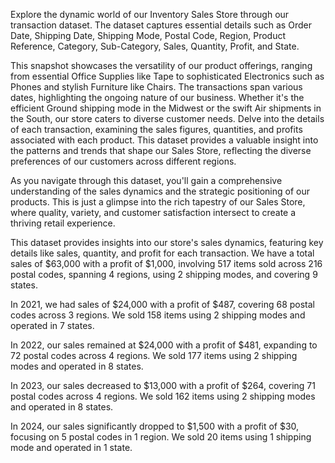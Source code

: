 Explore the dynamic world of our Inventory Sales Store through our transaction dataset. The dataset captures essential details such as Order Date, Shipping Date, Shipping Mode, Postal Code, Region, Product Reference, Category, Sub-Category, Sales, Quantity, Profit, and State.

This snapshot showcases the versatility of our product offerings, ranging from essential Office Supplies like Tape to sophisticated Electronics such as Phones and stylish Furniture like Chairs. The transactions span various dates, highlighting the ongoing nature of our business. Whether it's the efficient Ground shipping mode in the Midwest or the swift Air shipments in the South, our store caters to diverse customer needs. Delve into the details of each transaction, examining the sales figures, quantities, and profits associated with each product. This dataset provides a valuable insight into the patterns and trends that shape our Sales Store, reflecting the diverse preferences of our customers across different regions.

As you navigate through this dataset, you'll gain a comprehensive understanding of the sales dynamics and the strategic positioning of our products. This is just a glimpse into the rich tapestry of our Sales Store, where quality, variety, and customer satisfaction intersect to create a thriving retail experience.

This dataset provides insights into our store's sales dynamics, featuring key details like sales, quantity, and profit for each transaction. We have a total sales of $63,000 with a profit of $1,000, involving 517 items sold across 216 postal codes, spanning 4 regions, using 2 shipping modes, and covering 9 states.

In 2021, we had sales of $24,000 with a profit of $487, covering 68 postal codes across 3 regions. We sold 158 items using 2 shipping modes and operated in 7 states.

In 2022, our sales remained at $24,000 with a profit of $481, expanding to 72 postal codes across 4 regions. We sold 177 items using 2 shipping modes and operated in 8 states.

In 2023, our sales decreased to $13,000 with a profit of $264, covering 71 postal codes across 4 regions. We sold 162 items using 2 shipping modes and operated in 8 states.

In 2024, our sales significantly dropped to $1,500 with a profit of $30, focusing on 5 postal codes in 1 region. We sold 20 items using 1 shipping mode and operated in 1 state.
